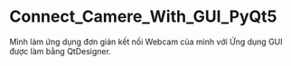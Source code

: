 # Connect_Camere_With_GUI_PyQt5
Mình làm ứng dụng đơn giản kết nối Webcam của mình với Ứng dụng GUI được làm bằng QtDesigner.
